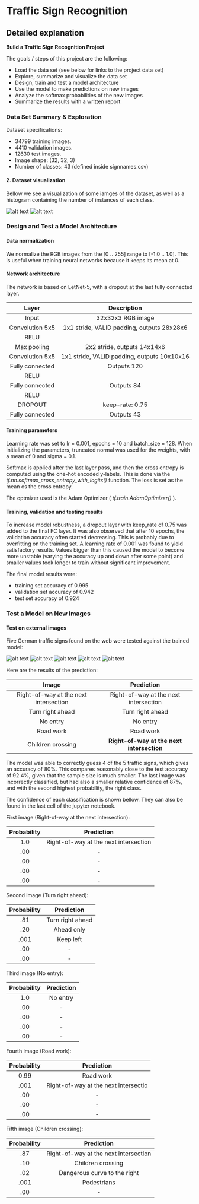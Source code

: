 # **Traffic Sign Recognition** 

## Detailed explanation

**Build a Traffic Sign Recognition Project**

The goals / steps of this project are the following:
* Load the data set (see below for links to the project data set)
* Explore, summarize and visualize the data set
* Design, train and test a model architecture
* Use the model to make predictions on new images
* Analyze the softmax probabilities of the new images
* Summarize the results with a written report


### Data Set Summary & Exploration

Dataset specifications:

* 34799 training images.
* 4410 validation images. 
* 12630 test images.
* Image shape: (32, 32, 3)
* Number of classes: 43 (defined inside signnames.csv)

#### 2. Dataset visualization

Bellow we see a visualization of some iamges of the dataset, as well as a histogram containing the number of instances of each class. 

![alt text](examples/dataset-images.png)
![alt text](examples/dataset-hist.png)

### Design and Test a Model Architecture

#### Data normalization

We normalize the RGB images from the [0 .. 255] range to [-1.0 .. 1.0]. This is useful when training neural networks because it keeps its mean at 0. 

#### Network architecture

The network is based on LetNet-5, with a dropout at the last fully connected layer. 

| Layer         		|     Description	        					| 
|:---------------------:|:---------------------------------------------:| 
| Input         		| 32x32x3 RGB image   							| 
| Convolution 5x5     	| 1x1 stride, VALID padding, outputs 28x28x6 	|
| RELU					|												|
| Max pooling	      	| 2x2 stride,  outputs 14x14x6				    |
| Convolution 5x5	    | 1x1 stride, VALID padding, outputs 10x10x16   |
| Fully connected		| Outputs 120       							|
| RELU				    |         									    |
| Fully connected	    | Outputs 84									|
| RELU					| 											    |
| DROPOUT               | keep-rate: 0.75                               |
| Fully connected       | Outputs 43                                    |
 


#### Training parameters

Learning rate was set to lr = 0.001, epochs = 10 and batch_size = 128. When initializing the parameters, truncated normal was used for the weights, with a mean of 0 and sigma = 0.1. 

Softmax is applied after the last layer pass, and then the cross entropy is computed using the one-hot encoded y-labels. This is done via the *tf.nn.softmax_cross_entropy_with_logits()* function. The loss is set as the mean os the cross entropy. 

The optmizer used is the Adam Optimizer ( *tf.train.AdamOptimizer()* ).

#### Training, validation and testing results

To increase model robustness, a dropout layer with keep_rate of 0.75 was added to the final FC layer. It was also observed that after 10 epochs, the validation accuracy often started decreasing. This is probably due to overfitting on the training set. A learning rate of 0.001 was found to yield satisfactory results. Values bigger than this caused the model to become more unstable (varying the accuracy up and down after some point) and smaller values took longer to train without significant improvement. 

The final model results were:
* training set accuracy of 0.995
* validation set accuracy of 0.942
* test set accuracy of 0.924

### Test a Model on New Images

#### Test on external images

Five German traffic signs found on the web were tested against the trained model:

![alt text](test_images/sign1.jpg) ![alt text](test_images/sign2.jpg) ![alt text](test_images/sign3.jpg) ![alt text](test_images/sign4.jpg) ![alt text](test_images/sign5.jpg) 

Here are the results of the prediction:

| Image			        |     Prediction	        			                		| 
|:---------------------:|:-------------------------------------------------------------:| 
| Right-of-way at the next intersection	   | Right-of-way at the next intersection      | 
| Turn right ahead     			           | Turn right ahead 							|
| No entry					               | No entry									|
| Road work	      		                   | Road work					 				|
| Children crossing		                 | **Right-of-way at the next intersection**    	|


The model was able to correctly guess 4 of the 5 traffic signs, which gives an accuracy of 80%. This compares reasonably close to the test accuracy of 92.4%, given that the sample size is much smaller. The last image was incorrectly classified, but had also a smaller relative confidence of 87%, and with the second highest probability, the right class. 

The confidence of each classification is shown bellow. They can also be found in the last cell of the jupyter notebook. 

First image (Right-of-way at the next intersection): 

| Probability         	|     Prediction	        					| 
|:---------------------:|:---------------------------------------------:| 
| 1.0         			| Right-of-way at the next intersection   									| 
| .00     				| - 										|
| .00					| -											|
| .00	      			| -					 				|
| .00				    | -      							|


Second image (Turn right ahead): 

| Probability         	|     Prediction	        					| 
|:---------------------:|:---------------------------------------------:| 
| .81         			| Turn right ahead   									| 
| .20     				| Ahead only 										|
| .001					| Keep left											|
| .00	      			| -					 				|
| .00				    | -      							|

Third image (No entry): 

| Probability         	|     Prediction	        					| 
|:---------------------:|:---------------------------------------------:| 
| 1.0         			| No entry   									| 
| .00     				| -										|
| .00					| -											|
| .00	      			| - 					 				|
| .00				    | -       							|

Fourth image (Road work): 

| Probability         	|     Prediction	        					| 
|:---------------------:|:---------------------------------------------:| 
| 0.99         			| Road work   									| 
| .001     				| Right-of-way at the next intersectio 										|
| .00					| -											|
| .00	      			| -					 				|
| .00				    | -      							|

Fifth image (Children crossing): 

| Probability         	|     Prediction	        					| 
|:---------------------:|:---------------------------------------------:| 
| .87         			| Right-of-way at the next intersection   									| 
| .10     				| Children crossing 										|
| .02					| Dangerous curve to the right											|
| .001	      			| Pedestrians				 				|
| .00				    | -      							|





